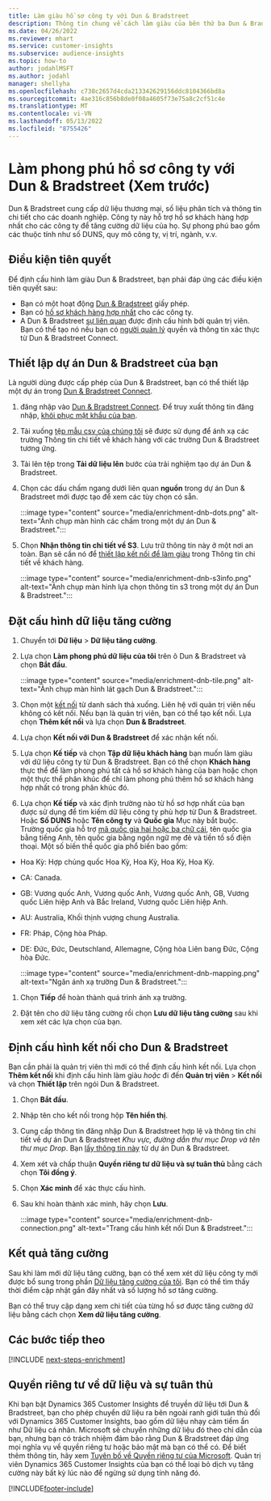 ```yaml
---
title: Làm giàu hồ sơ công ty với Dun & Bradstreet
description: Thông tin chung về cách làm giàu của bên thứ ba Dun & Bradstreet.
ms.date: 04/26/2022
ms.reviewer: mhart
ms.service: customer-insights
ms.subservice: audience-insights
ms.topic: how-to
author: jodahlMSFT
ms.author: jodahl
manager: shellyha
ms.openlocfilehash: c738c2657d4cda213342629156ddc8104366bd8a
ms.sourcegitcommit: 4ae316c856b8de0f08a4605f73e75a8c2cf51c4e
ms.translationtype: MT
ms.contentlocale: vi-VN
ms.lasthandoff: 05/13/2022
ms.locfileid: "8755426"
---
```

# <a name="enrichment-of-company-profiles-with-dun--bradstreet-preview"></a>Làm phong phú hồ sơ công ty với Dun & Bradstreet (Xem trước)

Dun & Bradstreet cung cấp dữ liệu thương mại, số liệu phân tích và thông tin chi tiết cho các doanh nghiệp. Công ty này hỗ trợ hồ sơ khách hàng hợp nhất cho các công ty để tăng cường dữ liệu của họ. Sự phong phú bao gồm các thuộc tính như số DUNS, quy mô công ty, vị trí, ngành, v.v.

## <a name="prerequisites"></a>Điều kiện tiên quyết

Để định cấu hình làm giàu Dun & Bradstreet, bạn phải đáp ứng các điều kiện tiên quyết sau:

- Bạn có một hoạt động [Dun & Bradstreet](https://www.dnb.com/marketing/media/give-your-data-a-boost.html?source=microsoft_audience_insights) giấy phép.
- Bạn có [hồ sơ khách hàng hợp nhất](customer-profiles.md) cho các công ty.
- A Dun & Bradstreet [sự liên quan](connections.md) được định cấu hình bởi quản trị viên. Bạn có thể tạo nó nếu bạn có [người quản lý](permissions.md#admin) quyền và thông tin xác thực từ Dun & Bradstreet Connect.

## <a name="setting-up-your-dun--bradstreet-project"></a>Thiết lập dự án Dun & Bradstreet của bạn

Là người dùng được cấp phép của Dun & Bradstreet, bạn có thể thiết lập một dự án trong [Dun & Bradstreet Connect](https://connect.dnb.com?lead_source=microsoft_audienceinsights).


1. đăng nhập vào [Dun & Bradstreet Connect](https://connect.dnb.com?lead_source=microsoft_audienceinsights). Để truy xuất thông tin đăng nhập, [khôi phục mật khẩu của bạn](https://sso.dnb.com/signin/forgot-password?lead_source=microsoft_audienceinsights).

1. Tải xuống [tệp mẫu csv của chúng tôi](https://c360devenrichment.blob.core.windows.net/mapping/DnBCIdatamapping.csv) sẽ được sử dụng để ánh xạ các trường Thông tin chi tiết về khách hàng với các trường Dun & Bradstreet tương ứng.

1. Tải lên tệp trong **Tải dữ liệu lên** bước của trải nghiệm tạo dự án Dun & Bradstreet.

1. Chọn các dấu chấm ngang dưới liên quan **nguồn** trong dự án Dun & Bradstreet mới được tạo để xem các tùy chọn có sẵn.

   :::image type="content" source="media/enrichment-dnb-dots.png" alt-text="Ảnh chụp màn hình các chấm trong một dự án Dun & Bradstreet.":::

1. Chọn **Nhận thông tin chi tiết về S3**. Lưu trữ thông tin này ở một nơi an toàn. Bạn sẽ cần nó để [thiết lập kết nối để làm giàu](#configure-a-connection-for-dun--bradstreet) trong Thông tin chi tiết về khách hàng.

   :::image type="content" source="media/enrichment-dnb-s3info.png" alt-text="Ảnh chụp màn hình lựa chọn thông tin s3 trong một dự án Dun & Bradstreet.":::

## <a name="configure-the-enrichment"></a>Đặt cấu hình dữ liệu tăng cường

1. Chuyển tới **Dữ liệu** > **Dữ liệu tăng cường**.

1. Lựa chọn **Làm phong phú dữ liệu của tôi** trên ô Dun & Bradstreet và chọn **Bắt đầu**.

   :::image type="content" source="media/enrichment-dnb-tile.png" alt-text="Ảnh chụp màn hình lát gạch Dun & Bradstreet.":::

1. Chọn một [kết nối](connections.md) từ danh sách thả xuống. Liên hệ với quản trị viên nếu không có kết nối. Nếu bạn là quản trị viên, bạn có thể tạo kết nối. Lựa chọn **Thêm kết nối** và lựa chọn **Dun & Bradstreet**.

1. Lựa chọn **Kết nối với Dun & Bradstreet** để xác nhận kết nối.

1. Lựa chọn **Kế tiếp** và chọn **Tập dữ liệu khách hàng** bạn muốn làm giàu với dữ liệu công ty từ Dun & Bradstreet. Bạn có thể chọn **Khách hàng** thực thể để làm phong phú tất cả hồ sơ khách hàng của bạn hoặc chọn một thực thể phân khúc để chỉ làm phong phú thêm hồ sơ khách hàng hợp nhất có trong phân khúc đó.

1. Lựa chọn **Kế tiếp** và xác định trường nào từ hồ sơ hợp nhất của bạn được sử dụng để tìm kiếm dữ liệu công ty phù hợp từ Dun & Bradstreet. Hoặc **Số DUNS** hoặc **Tên công ty** và **Quốc gia** Mục này bắt buộc. Trường quốc gia hỗ trợ [mã quốc gia hai hoặc ba chữ cái](https://www.iso.org/iso-3166-country-codes.html), tên quốc gia bằng tiếng Anh, tên quốc gia bằng ngôn ngữ mẹ đẻ và tiền tố số điện thoại. Một số biến thể quốc gia phổ biến bao gồm:

- Hoa Kỳ: Hợp chủng quốc Hoa Kỳ, Hoa Kỳ, Hoa Kỳ, Hoa Kỳ.
- CA: Canada.
- GB: Vương quốc Anh, Vương quốc Anh, Vương quốc Anh, GB, Vương quốc Liên hiệp Anh và Bắc Ireland, Vương quốc Liên hiệp Anh.
- AU: Australia, Khối thịnh vượng chung Australia.
- FR: Pháp, Cộng hòa Pháp.
- DE: Đức, Đức, Deutschland, Allemagne, Cộng hòa Liên bang Đức, Cộng hòa Đức.

   :::image type="content" source="media/enrichment-dnb-mapping.png" alt-text="Ngăn ánh xạ trường Dun & Bradstreet.":::

1. Chọn **Tiếp** để hoàn thành quá trình ánh xạ trường.

1. Đặt tên cho dữ liệu tăng cường rồi chọn **Lưu dữ liệu tăng cường** sau khi xem xét các lựa chọn của bạn.

## <a name="configure-a-connection-for-dun--bradstreet"></a>Định cấu hình kết nối cho Dun & Bradstreet

Bạn cần phải là quản trị viên thì mới có thể định cấu hình kết nối. Lựa chọn **Thêm kết nối** khi định cấu hình làm giàu *hoặc* đi đến **Quản trị viên** > **Kết nối** và chọn **Thiết lập** trên ngói Dun & Bradstreet.

1. Chọn **Bắt đầu**.

1. Nhập tên cho kết nối trong hộp **Tên hiển thị**.

1. Cung cấp thông tin đăng nhập Dun & Bradstreet hợp lệ và thông tin chi tiết về dự án Dun & Bradstreet *Khu vực, đường dẫn thư mục Drop và tên thư mục Drop*. Bạn [lấy thông tin này](#setting-up-your-dun--bradstreet-project) từ dự án Dun & Bradstreet.

1. Xem xét và chấp thuận **Quyền riêng tư dữ liệu và sự tuân thủ** bằng cách chọn **Tôi đồng ý**.

1. Chọn **Xác minh** để xác thực cấu hình.

1. Sau khi hoàn thành xác minh, hãy chọn **Lưu**.

   :::image type="content" source="media/enrichment-dnb-connection.png" alt-text="Trang cấu hình kết nối Dun & Bradstreet.":::

## <a name="enrichment-results"></a>Kết quả tăng cường

Sau khi làm mới dữ liệu tăng cường, bạn có thể xem xét dữ liệu công ty mới được bổ sung trong phần [Dữ liệu tăng cường của tôi](enrichment-hub.md). Bạn có thể tìm thấy thời điểm cập nhật gần đây nhất và số lượng hồ sơ tăng cường.

Bạn có thể truy cập dạng xem chi tiết của từng hồ sơ được tăng cường dữ liệu bằng cách chọn **Xem dữ liệu tăng cường**.

## <a name="next-steps"></a>Các bước tiếp theo

[!INCLUDE [next-steps-enrichment](includes/next-steps-enrichment.md)]

## <a name="data-privacy-and-compliance"></a>Quyền riêng tư về dữ liệu và sự tuân thủ

Khi bạn bật Dynamics 365 Customer Insights để truyền dữ liệu tới Dun & Bradstreet, bạn cho phép chuyển dữ liệu ra bên ngoài ranh giới tuân thủ đối với Dynamics 365 Customer Insights, bao gồm dữ liệu nhạy cảm tiềm ẩn như Dữ liệu cá nhân. Microsoft sẽ chuyển những dữ liệu đó theo chỉ dẫn của bạn, nhưng bạn có trách nhiệm đảm bảo rằng Dun & Bradstreet đáp ứng mọi nghĩa vụ về quyền riêng tư hoặc bảo mật mà bạn có thể có. Để biết thêm thông tin, hãy xem [Tuyên bố về Quyền riêng tư của Microsoft](https://go.microsoft.com/fwlink/?linkid=396732).
Quản trị viên Dynamics 365 Customer Insights của bạn có thể loại bỏ dịch vụ tăng cường này bất kỳ lúc nào để ngừng sử dụng tính năng đó.

[!INCLUDE[footer-include](includes/footer-banner.md)]
